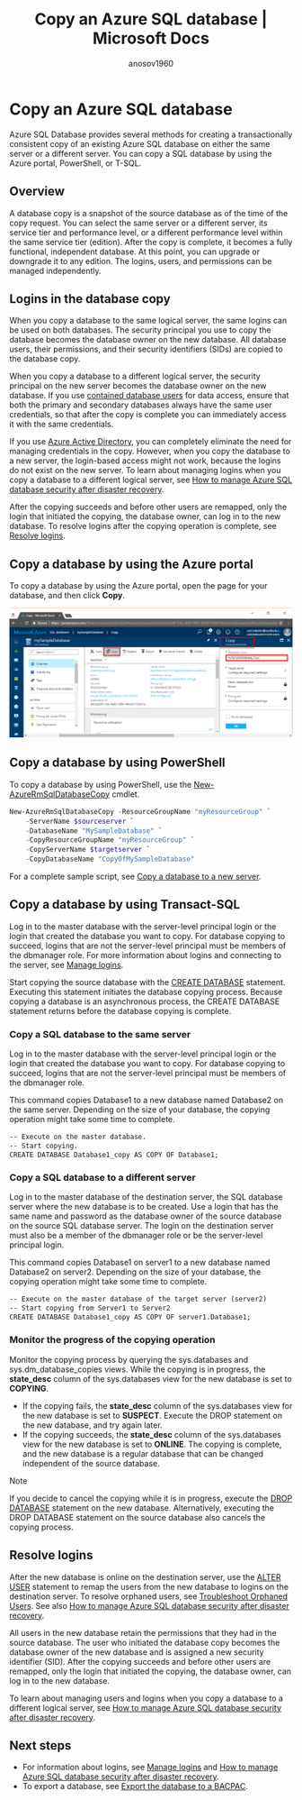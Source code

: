 ﻿---
title: Copy an Azure SQL database | Microsoft Docs
description: Create a copy of an Azure SQL database
services: sql-database
documentationcenter: ''
author: anosov1960
manager: jhubbard
editor: ''

ms.assetid: 5aaf6bcd-3839-49b5-8c77-cbdf786e359b
ms.service: sql-database
ms.custom: load & move data
ms.devlang: NA
ms.date: 04/05/2017
ms.author: sashan;carlrab
ms.workload: data-management
ms.topic: article
ms.tgt_pltfrm: NA

---
# Copy an Azure SQL database

Azure SQL Database provides several methods for creating a transactionally consistent copy of an existing Azure SQL database on either the same server or a different server. You can copy a SQL database by using the Azure portal, PowerShell, or T-SQL. 

## Overview

A database copy is a snapshot of the source database as of the time of the copy request. You can select the same server or a different server, its service tier and performance level, or a different performance level within the same service tier (edition). After the copy is complete, it becomes a fully functional, independent database. At this point, you can upgrade or downgrade it to any edition. The logins, users, and permissions can be managed independently.  

## Logins in the database copy

When you copy a database to the same logical server, the same logins can be used on both databases. The security principal you use to copy the database becomes the database owner on the new database. All database users, their permissions, and their security identifiers (SIDs) are copied to the database copy.  

When you copy a database to a different logical server, the security principal on the new server becomes the database owner on the new database. If you use [contained database users](sql-database-manage-logins.md) for data access, ensure that both the primary and secondary databases always have the same user credentials, so that after the copy is complete you can immediately access it with the same credentials. 

If you use [Azure Active Directory](../active-directory/active-directory-whatis.md), you can completely eliminate the need for managing credentials in the copy. However, when you copy the database to a new server, the login-based access might not work, because the logins do not exist on the new server. To learn about managing logins when you copy a database to a different logical server, see [How to manage Azure SQL database security after disaster recovery](sql-database-geo-replication-security-config.md). 

After the copying succeeds and before other users are remapped, only the login that initiated the copying, the database owner, can log in to the new database. To resolve logins after the copying operation is complete, see [Resolve logins](#resolve-logins).

## Copy a database by using the Azure portal

To copy a database by using the Azure portal, open the page for your database, and then click **Copy**. 

   ![Database copy](./media/sql-database-copy/database-copy.png)

## Copy a database by using PowerShell

To copy a database by using PowerShell, use the [New-AzureRmSqlDatabaseCopy](/powershell/module/azurerm.sql/new-azurermsqldatabasecopy) cmdlet. 

```PowerShell
New-AzureRmSqlDatabaseCopy -ResourceGroupName "myResourceGroup" `
    -ServerName $sourceserver `
    -DatabaseName "MySampleDatabase" `
    -CopyResourceGroupName "myResourceGroup" `
    -CopyServerName $targetserver `
    -CopyDatabaseName "CopyOfMySampleDatabase"
```

For a complete sample script, see [Copy a database to a new server](scripts/sql-database-copy-database-to-new-server-powershell.md).

## Copy a database by using Transact-SQL

Log in to the master database with the server-level principal login or the login that created the database you want to copy. For database copying to succeed, logins that are not the server-level principal must be members of the dbmanager role. For more information about logins and connecting to the server, see [Manage logins](sql-database-manage-logins.md).

Start copying the source database with the [CREATE DATABASE](https://msdn.microsoft.com/library/ms176061.aspx) statement. Executing this statement initiates the database copying process. Because copying a database is an asynchronous process, the CREATE DATABASE statement returns before the database copying is complete.

### Copy a SQL database to the same server
Log in to the master database with the server-level principal login or the login that created the database you want to copy. For database copying to succeed, logins that are not the server-level principal must be members of the dbmanager role.

This command copies Database1 to a new database named Database2 on the same server. Depending on the size of your database, the copying operation might take some time to complete.

    -- Execute on the master database.
    -- Start copying.
    CREATE DATABASE Database1_copy AS COPY OF Database1;

### Copy a SQL database to a different server

Log in to the master database of the destination server, the SQL database server where the new database is to be created. Use a login that has the same name and password as the database owner of the source database on the source SQL database server. The login on the destination server must also be a member of the dbmanager role or be the server-level principal login.

This command copies Database1 on server1 to a new database named Database2 on server2. Depending on the size of your database, the copying operation might take some time to complete.

    -- Execute on the master database of the target server (server2)
    -- Start copying from Server1 to Server2
    CREATE DATABASE Database1_copy AS COPY OF server1.Database1;


### Monitor the progress of the copying operation

Monitor the copying process by querying the sys.databases and sys.dm_database_copies views. While the copying is in progress, the **state_desc** column of the sys.databases view for the new database is set to **COPYING**.

* If the copying fails, the **state_desc** column of the sys.databases view for the new database is set to **SUSPECT**. Execute the DROP statement on the new database, and try again later.
* If the copying succeeds, the **state_desc** column of the sys.databases view for the new database is set to **ONLINE**. The copying is complete, and the new database is a regular database that can be changed independent of the source database.

> [!NOTE]
> If you decide to cancel the copying while it is in progress, execute the [DROP DATABASE](https://msdn.microsoft.com/library/ms178613.aspx) statement on the new database. Alternatively, executing the DROP DATABASE statement on the source database also cancels the copying process.
> 

## Resolve logins

After the new database is online on the destination server, use the [ALTER USER](https://msdn.microsoft.com/library/ms176060.aspx) statement to remap the users from the new database to logins on the destination server. To resolve orphaned users, see [Troubleshoot Orphaned Users](https://msdn.microsoft.com/library/ms175475.aspx). See also [How to manage Azure SQL database security after disaster recovery](sql-database-geo-replication-security-config.md).

All users in the new database retain the permissions that they had in the source database. The user who initiated the database copy becomes the database owner of the new database and is assigned a new security identifier (SID). After the copying succeeds and before other users are remapped, only the login that initiated the copying, the database owner, can log in to the new database.

To learn about managing users and logins when you copy a database to a different logical server, see [How to manage Azure SQL database security after disaster recovery](sql-database-geo-replication-security-config.md).

## Next steps

* For information about logins, see [Manage logins](sql-database-manage-logins.md) and [How to manage Azure SQL database security after disaster recovery](sql-database-geo-replication-security-config.md).
* To export a database, see [Export the database to a BACPAC](sql-database-export.md).
